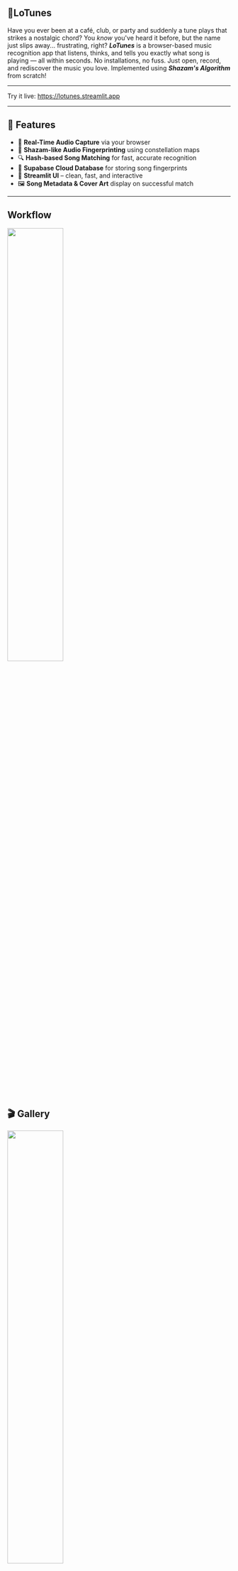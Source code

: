 ## 🎵LoTunes

Have you ever been at a café, club, or party and suddenly a tune plays that strikes a nostalgic chord? You *know* you've heard it before, but the name just slips away... frustrating, right?
<b><i>LoTunes</i></b> is a browser-based music recognition app that listens, thinks, and tells you exactly what song is playing — all within seconds. No installations, no fuss. Just open, record, and rediscover the music you love. Implemented using <b><i>Shazam's Algorithm</i></b> from scratch!

---

Try it live: https://lotunes.streamlit.app

---

## 🚀 Features

* 🎤 **Real-Time Audio Capture** via your browser
* 🧠 **Shazam-like Audio Fingerprinting** using constellation maps
* 🔍 **Hash-based Song Matching** for fast, accurate recognition
* 📡 **Supabase Cloud Database** for storing song fingerprints
* 🎨 **Streamlit UI** – clean, fast, and interactive
* 🖼️ **Song Metadata & Cover Art** display on successful match

---
## Workflow

<img src="https://github.com/user-attachments/assets/0ea81a4e-f916-4487-b9ab-333b2bfbb6de?raw=true" width="50%"/>

## 🎬 Gallery

<img src="https://github.com/user-attachments/assets/e3f28c62-f7f1-4607-b319-fe82ef213aa6?raw=true" width="50%" />
<img src="https://github.com/user-attachments/assets/dd8d9bf2-51e8-4014-b948-e8249b12a9b4?raw=true" width="50%" />




---

## 🛠️ Tech Stack

| Layer            | Technology                                |
| ---------------- | ----------------------------------------- |
| Frontend         | Streamlit                                 |
| Audio Capture    | `st_audiorec`                             |
| Audio Processing | NumPy, SciPy, Librosa                     |
| Fingerprinting   | Custom hash-based algorithm (like Shazam) |
| Database         | Supabase (PostgreSQL + REST API)          |
| Deployment       | Streamlit Cloud (or localhost)            |

---

## 📁 Folder Structure

```
LoTunes/
│
├── fingerprints/         # Fingerprinting and hashing logic
├── database/             # Supabase interaction scripts
├── streamlit_app.py      # Streamlit UI logic
├── utils.py              # Audio utils (FFT, filtering, plotting)
├── add_songs.py          # Add songs to fingerprint DB
├── requirements.txt      # All dependencies
└── README.md             # You're here!
```

---

## 🧪 How It Works

1. **Record 20 seconds** of audio in the browser.
2. Convert to spectrogram → detect peaks → generate *constellation map*.
3. Hash pairs of peaks into fingerprints.
4. Compare hashes to those in the Supabase DB.
5. Find the best match using **offset-vote matching**.
6. Boom! 🎶 Song title, artist, album art, and playback link delivered.

---

## 💻 Installation

Clone the repo:

```bash
git clone https://github.com/your-username/LoTunes.git
cd LoTunes
```

Create a virtual environment and install requirements:

```bash
python -m venv env
source env/bin/activate  # On Windows: env\Scripts\activate
pip install -r requirements.txt
```

Run the app:

```bash
streamlit run streamlit_app.py
```

---

## 🧠 Inspiration

Inspired by the magic of **Shazam**, we wanted to build a lightweight, open-source alternative that works entirely in the browser. Whether you’re a music lover, a techie, or both — this project combines sound science with a love for soundtracks.

---

## 🧩 Want to Add Songs?

1. Place `.mp3` or `.wav` files in your `songs/` directory.
2. Run:

```bash
python add_songs.py
```

3. Songs will be processed and fingerprints stored in your Supabase DB.

---

## 🌍 Roadmap

* [x] Real-time audio recognition
* [x] Supabase fingerprint storage
* [x] UI with Streamlit
* [ ] Upload and recognize from local files
* [ ] Deploy publicly
* [ ] Add community support for song contributions

---

## 👨‍💻 Author

Made by Siddharth Verma [LordSid003]

---

## 📜 License

MIT License – free to fork, build, and remix your own sonic sleuth!

---
